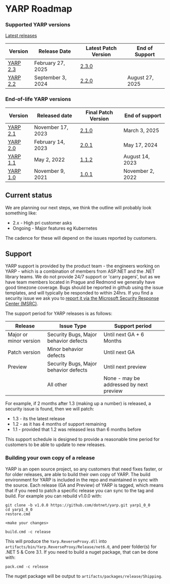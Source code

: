 # YARP Roadmap

### Supported YARP versions

[Latest releases](https://github.com/dotnet/yarp/releases)

| Version | Release Date | Latest Patch Version | End of Support |
| -- | -- | -- | -- |
| [YARP 2.3](https://github.com/dotnet/yarp/releases/tag/v2.3.0) | February 27, 2025 | [2.3.0](https://github.com/dotnet/yarp/releases/tag/v2.3.0) |                  |
| [YARP 2.2](https://github.com/dotnet/yarp/releases/tag/v2.2.0) | September 3, 2024 | [2.2.0](https://github.com/dotnet/yarp/releases/tag/v2.2.0) | August 27, 2025  |

### End-of-life YARP versions

| Version | Released date | Final Patch Version | End of support |
| -- | -- | -- | -- |
| [YARP 2.1](https://github.com/dotnet/yarp/releases/tag/v2.1.0) | November 17, 2023 | [2.1.0](https://github.com/dotnet/yarp/releases/tag/v2.1.0) | March 3, 2025    |
| [YARP 2.0](https://github.com/dotnet/yarp/releases/tag/v2.0.0) | February 14, 2023 | [2.0.1](https://github.com/dotnet/yarp/releases/tag/v2.0.1) | May 17, 2024     |
| [YARP 1.1](https://github.com/dotnet/yarp/releases/tag/v1.1.0) | May 2, 2022       | [1.1.2](https://github.com/dotnet/yarp/releases/tag/v1.1.2) | August 14, 2023  |
| [YARP 1.0](https://github.com/dotnet/yarp/releases/tag/v1.0.0) | November 9, 2021  | [1.0.1](https://github.com/dotnet/yarp/releases/tag/v1.0.1) | November 2, 2022 |

## Current status

We are planning our next steps, we think the outline will probably look something like:

- 2.x - High pri customer asks
- Ongoing - Major features eg Kubernetes

The cadence for these will depend on the issues reported by customers.

## Support

YARP support is provided by the product team - the engineers working on YARP - which is a combination of members from ASP.NET and the .NET library teams. We do not provide 24/7 support or 'carry pagers', but as we have team members located in Prague and Redmond we generally have good timezone coverage. Bugs should be reported in github using the issue templates, and will typically be responded to within 24hrs. If you find a security issue we ask you to [report it via the Microsoft Security Response Center (MSRC)](https://github.com/dotnet/yarp/blob/main/SECURITY.md).

The support period for YARP releases is as follows:

| Release	| Issue Type | Support period |
| --- | ---| --- |
| Major or minor version | Security Bugs, Major behavior defects	| Until next GA + 6 Months |
| Patch version | Minor behavior defects	| Until next GA |
| Preview | Security Bugs, Major behavior defects | Until next preview |
| | All other | None - may be addressed by next preview |

For example, if 2 months after 1.3 (making up a number) is released, a security issue is found, then we will patch:
- 1.3 - its the latest release
- 1.2 - as it has 4 months of support remaining
- 1.1 - provided that 1.2 was released less than 6 months before

This support schedule is designed to provide a reasonable time period for customers to be able to update to new releases. 

### Building your own copy of a release

YARP is an open source project, so any customers that need fixes faster, or for older releases, are able to build their own copy of YARP. The build environment for YARP is included in the repo and maintained in sync with the source. Each release (GA and Preview) of YARP is tagged, which means that if you need to patch a specific release you can sync to the tag and build. For example you can rebuild v1.0.0 with:

```shell
git clone -b v1.0.0 https://github.com/dotnet/yarp.git yarp1_0_0
cd yarp1_0_0
restore.cmd 

<make your changes>

build.cmd -c release
```

This will produce the `Yarp.ReverseProxy.dll` into `artifacts/bin/Yarp.ReverseProxy/Release/net6.0`, and peer folder(s) for .NET 5 & Core 3.1. If you need to build a nuget package, that can be done with: 

```shell
pack.cmd -c release
```

The nuget package will be output to `artifacts/packages/release/Shipping`. 
